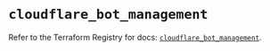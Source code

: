 # `cloudflare_bot_management`

Refer to the Terraform Registry for docs: [`cloudflare_bot_management`](https://registry.terraform.io/providers/cloudflare/cloudflare/5.1.0/docs/resources/bot_management).
